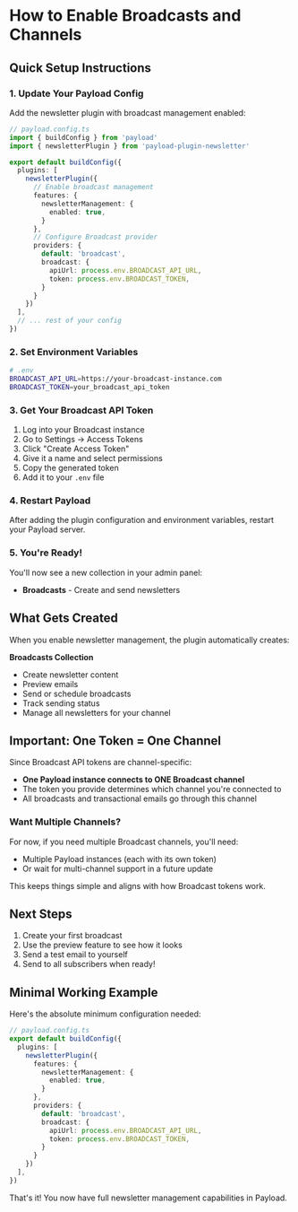 # How to Enable Broadcasts and Channels

## Quick Setup Instructions

### 1. Update Your Payload Config

Add the newsletter plugin with broadcast management enabled:

```typescript
// payload.config.ts
import { buildConfig } from 'payload'
import { newsletterPlugin } from 'payload-plugin-newsletter'

export default buildConfig({
  plugins: [
    newsletterPlugin({
      // Enable broadcast management
      features: {
        newsletterManagement: {
          enabled: true,
        }
      },
      // Configure Broadcast provider
      providers: {
        default: 'broadcast',
        broadcast: {
          apiUrl: process.env.BROADCAST_API_URL,
          token: process.env.BROADCAST_TOKEN,
        }
      }
    })
  ],
  // ... rest of your config
})
```

### 2. Set Environment Variables

```bash
# .env
BROADCAST_API_URL=https://your-broadcast-instance.com
BROADCAST_TOKEN=your_broadcast_api_token
```

### 3. Get Your Broadcast API Token

1. Log into your Broadcast instance
2. Go to Settings → Access Tokens
3. Click "Create Access Token"
4. Give it a name and select permissions
5. Copy the generated token
6. Add it to your `.env` file

### 4. Restart Payload

After adding the plugin configuration and environment variables, restart your Payload server.

### 5. You're Ready! 

You'll now see a new collection in your admin panel:
- **Broadcasts** - Create and send newsletters

## What Gets Created

When you enable newsletter management, the plugin automatically creates:

**Broadcasts Collection** 
- Create newsletter content
- Preview emails
- Send or schedule broadcasts
- Track sending status
- Manage all newsletters for your channel

## Important: One Token = One Channel

Since Broadcast API tokens are channel-specific:

- **One Payload instance connects to ONE Broadcast channel**
- The token you provide determines which channel you're connected to
- All broadcasts and transactional emails go through this channel

### Want Multiple Channels?

For now, if you need multiple Broadcast channels, you'll need:
- Multiple Payload instances (each with its own token)
- Or wait for multi-channel support in a future update

This keeps things simple and aligns with how Broadcast tokens work.

## Next Steps

1. Create your first broadcast
2. Use the preview feature to see how it looks
3. Send a test email to yourself
4. Send to all subscribers when ready!

## Minimal Working Example

Here's the absolute minimum configuration needed:

```typescript
// payload.config.ts
export default buildConfig({
  plugins: [
    newsletterPlugin({
      features: {
        newsletterManagement: {
          enabled: true,
        }
      },
      providers: {
        default: 'broadcast',
        broadcast: {
          apiUrl: process.env.BROADCAST_API_URL,
          token: process.env.BROADCAST_TOKEN,
        }
      }
    })
  ],
})
```

That's it! You now have full newsletter management capabilities in Payload.